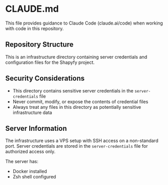 # CLAUDE.md

This file provides guidance to Claude Code (claude.ai/code) when working with code in this repository.

## Repository Structure

This is an infrastructure directory containing server credentials and configuration files for the Shapyfy project.

## Security Considerations

- This directory contains sensitive server credentials in the `server-credentials` file
- Never commit, modify, or expose the contents of credential files
- Always treat any files in this directory as potentially sensitive infrastructure data

## Server Information

The infrastructure uses a VPS setup with SSH access on a non-standard port. Server credentials are stored in the `server-credentials` file for authorized access only.

The server has:
- Docker installed
- Zsh shell configured